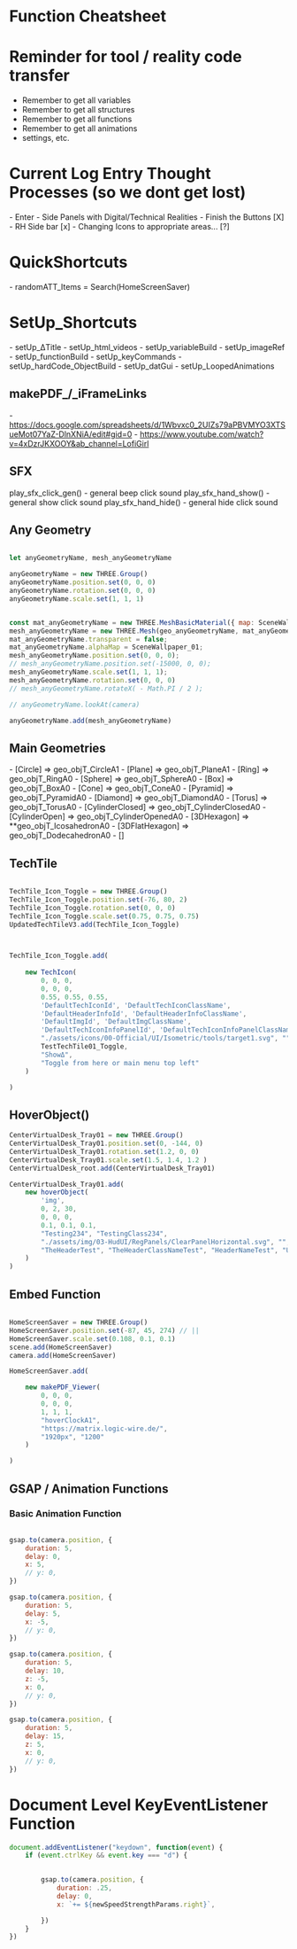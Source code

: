 # Function Cheatsheet


# Reminder for tool / reality code transfer
- Remember to get all variables
- Remember to get all structures
- Remember to get all functions
- Remember to get all animations
- settings, etc.


# Current Log Entry Thought Processes (so we dont get lost)
\- Enter
    \- Side Panels with Digital/Technical Realities 
    \- Finish the Buttons [X]
        \- RH Side bar [x]
        \- Changing Icons to appropriate areas... [?]


# QuickShortcuts
\- randomATT_Items = Search(HomeScreenSaver)



# SetUp_Shortcuts
\- setUp_ΔTitle
\- setUp_html_videos
\- setUp_variableBuild
\- setUp_imageRef
\- setUp_functionBuild
\- setUp_keyCommands
\- setUp_hardCode_ObjectBuild
\- setUp_datGui
\- setUp_LoopedAnimations


## makePDF_/_iFrameLinks
\- https://docs.google.com/spreadsheets/d/1Wbvxc0_2UIZs79aPBVMYO3XTSueMot07YaZ-DlnXNiA/edit#gid=0
\- https://www.youtube.com/watch?v=4xDzrJKXOOY&ab_channel=LofiGirl



## SFX

play_sfx_click_gen() - general beep click sound
play_sfx_hand_show() - general show click sound
play_sfx_hand_hide() - general hide click sound





## Any Geometry
``` js

let anyGeometryName, mesh_anyGeometryName

anyGeometryName = new THREE.Group()
anyGeometryName.position.set(0, 0, 0)
anyGeometryName.rotation.set(0, 0, 0)
anyGeometryName.scale.set(1, 1, 1)


const mat_anyGeometryName = new THREE.MeshBasicMaterial({ map: SceneWallpaper_01, side: THREE.DoubleSide });
mesh_anyGeometryName = new THREE.Mesh(geo_anyGeometryName, mat_anyGeometryName);
mat_anyGeometryName.transparent = false;
mat_anyGeometryName.alphaMap = SceneWallpaper_01;
mesh_anyGeometryName.position.set(0, 0, 0);
// mesh_anyGeometryName.position.set(-15000, 0, 0);
mesh_anyGeometryName.scale.set(1, 1, 1);
mesh_anyGeometryName.rotation.set(0, 0, 0)
// mesh_anyGeometryName.rotateX( - Math.PI / 2 );

// anyGeometryName.lookAt(camera)

anyGeometryName.add(mesh_anyGeometryName)

```

## Main Geometries
\- [Circle] => geo_objT_CircleA1
\- [Plane] => geo_objT_PlaneA1
\- [Ring] => geo_objT_RingA0
\- [Sphere] => geo_objT_SphereA0
\- [Box] => geo_objT_BoxA0
\- [Cone] => geo_objT_ConeA0
\- [Pyramid] => geo_objT_PyramidA0
\- [Diamond] => geo_objT_DiamondA0
\- [Torus] => geo_objT_TorusA0
\- [CylinderClosed] => geo_objT_CylinderClosedA0
\- [CylinderOpen] => geo_objT_CylinderOpenedA0
\- [3DHexagon] => **geo_objT_IcosahedronA0
\- [3DFlatHexagon] => geo_objT_DodecahedronA0
\- []





## TechTile
``` js

TechTile_Icon_Toggle = new THREE.Group()
TechTile_Icon_Toggle.position.set(-76, 80, 2)
TechTile_Icon_Toggle.rotation.set(0, 0, 0)	
TechTile_Icon_Toggle.scale.set(0.75, 0.75, 0.75)
UpdatedTechTileV3.add(TechTile_Icon_Toggle)



TechTile_Icon_Toggle.add(
    
    new TechIcon(
        0, 0, 0,
        0, 0, 0,
        0.55, 0.55, 0.55,
        'DefaultTechIconId', 'DefaultTechIconClassName',
        'DefaultHeaderInfoId', 'DefaultHeaderInfoClassName',
        'DefaultImgId', 'DefaultImgClassName',
        'DefaultTechIconInfoPanelId', 'DefaultTechIconInfoPanelClassName',
        "./assets/icons/00-Official/UI/Isometric/tools/target1.svg", "",
        TestTechTile01_Toggle, 
        "ShowΔ",
        "Toggle from here or main menu top left"
    ) 

)


```



## HoverObject()

``` js
CenterVirtualDesk_Tray01 = new THREE.Group()
CenterVirtualDesk_Tray01.position.set(0, -144, 0)
CenterVirtualDesk_Tray01.rotation.set(1.2, 0, 0)
CenterVirtualDesk_Tray01.scale.set(1.5, 1.4, 1.2 )
CenterVirtualDesk_root.add(CenterVirtualDesk_Tray01)

CenterVirtualDesk_Tray01.add(
    new hoverObject(
        'img',
        0, 2, 30,
        0, 0, 0,
        0.1, 0.1, 0.1,
        "Testing234", "TestingClass234",
        "./assets/img/03-HudUI/RegPanels/ClearPanelHorizontal.svg", "",
        "TheHeaderTest", "TheHeaderClassNameTest", "HeaderNameTest", "Um... Hello World",
    )
)


```


## Embed Function

``` js

HomeScreenSaver = new THREE.Group()
HomeScreenSaver.position.set(-87, 45, 274) // ||
HomeScreenSaver.scale.set(0.108, 0.1, 0.1)
scene.add(HomeScreenSaver)
camera.add(HomeScreenSaver)

HomeScreenSaver.add(

    new makePDF_Viewer(
        0, 0, 0,
        0, 0, 0,
        1, 1, 1,
        "hoverClockA1",
        "https://matrix.logic-wire.de/",
        "1920px", "1200"
    )

)


```


## GSAP / Animation Functions

### Basic Animation Function
``` js

gsap.to(camera.position, {
    duration: 5,
    delay: 0,
    x: 5,
    // y: 0,
})

gsap.to(camera.position, {
    duration: 5,
    delay: 5,
    x: -5,
    // y: 0,
})

gsap.to(camera.position, {
    duration: 5,
    delay: 10,
    z: -5,
    x: 0,
    // y: 0,
})

gsap.to(camera.position, {
    duration: 5,
    delay: 15,
    z: 5,
    x: 0,
    // y: 0,
})


```




# Document Level KeyEventListener Function
```js
document.addEventListener("keydown", function(event) {
    if (event.ctrlKey && event.key === "d") {
        

        gsap.to(camera.position, {
            duration: .25,
            delay: 0,
            x: `+= ${newSpeedStrengthParams.right}`,

        })
    }
})


```